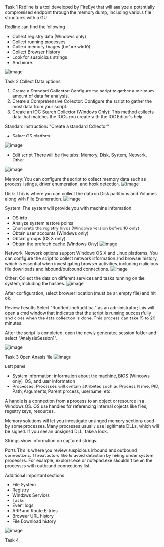 Task 1
Redline is a tool developed by FireEye that will analyze a potentially compromised endpoint through the memory dump, including various file structures with a GUI. 

Redline can find the following
- Collect registry data (Windows only)
- Collect running processes
- Collect memory images (before win10)
- Collect Browser History
- Look for suspicious strings
- And more.

![image](https://github.com/Shawn-Nichol/Cybersecurity_tools/assets/30714313/5eb3e5b1-6540-440b-a232-8866311cee5b)


Task 2
  Collect Data options
  1. Create a Standard Collector: Configure the script to gather a minimum amount of data for analysis. 
  2. Create a Comprehensive Collector: Configure the script to gather the most data from your script. 
  3. Create an IOC Search Collector (Windows Only): This method collects data that matches the IOCs you create with the IOC Editor's help.
 

Standard instructions
"Create a standard Collector"
- Select OS platform

  
![image](https://github.com/Shawn-Nichol/Cybersecurity_tools/assets/30714313/d7af9769-3341-4f43-b5a3-71a0e2a08838)


- Edit script
There will be five tabs: Memory, Disk, System, Network, Other

![image](https://github.com/Shawn-Nichol/Cybersecurity_tools/assets/30714313/87c3e988-274c-432f-a588-173194d742b1)

Memory:
You can configure the script to collect memory data such as process listings, driver enumeration, and hook detection. 
![image](https://github.com/Shawn-Nichol/Cybersecurity_tools/assets/30714313/041e626b-7675-401d-9e9b-ff68dbac6e4e)

Disk:
This is where you can collect the data on Disk partitions and Volumes along with File Enumeration.
![image](https://github.com/Shawn-Nichol/Cybersecurity_tools/assets/30714313/0892140d-9139-49b2-93c6-e5df7f503e46)

System: 
The system will provide you with machine information.
- OS info
- Analyze system restore points
- Enumerate the registry hives (Windows version before 10 only)
- Obtain user accounts (Windows only)
- Obtain groups (OS X only)
- Obtain the prefetch cache (Windows Only)
![image](https://github.com/Shawn-Nichol/Cybersecurity_tools/assets/30714313/7871947e-26b7-49d6-bc30-0b3a3b632b29)


Network: 
Network options support Windows OS X and Linux platforms. You can configure the  script to collect network information and browser history, which is essential when investigating browser activities, including malicious file downloads and inbound/outbound connections. 
![image](https://github.com/Shawn-Nichol/Cybersecurity_tools/assets/30714313/94798460-aa44-4a06-9fa4-00da72f17e52)


Other: 
Collect the data on different services and tasks running on the system, including the hashes. 
![image](https://github.com/Shawn-Nichol/Cybersecurity_tools/assets/30714313/2d26cfc8-544b-4b11-a093-24d440098a75)


After configuration, select browser location (must be an empty file) and hit ok.

Review Results
Select "RunRedLineAudit.bat" as an administrator; this will open a cmd window that indicates that the script is running successfully and close when the data collection is done. This process can take 15 to 20 minutes. 

After the script is completed, open the newly generated session folder and select "AnalysisSession1".

![image](https://github.com/Shawn-Nichol/Cybersecurity_tools/assets/30714313/ef417318-009e-4089-9547-afdfc7ed1de2)

Task 3
Open Anasis file
![image](https://github.com/Shawn-Nichol/Cybersecurity_tools/assets/30714313/840c3bbb-8381-48f0-bcae-3dd251ec00d4)

Left panel 
- System information: information about the machine, BIOS (Windows only), OS, and user information
- Processes: Processes will contain attributes such as Process Name, PID, Path, Arguments, Parent process, username, etc.

A handle is a connection from a process to an object or resource in a Windows OS. OS use handles for referencing internal objects like files, registry keys, resources.

Memory solutions will let you investigate unsinged memory sections used by some processes. Many processes usually use legitimate DLLs, which will be signed. If you see an unsigned DLL, take a look. 

Strings show information on captured strings.

Ports This is where you review suspicious inbound and outbound connections. Threat actors like to avoid detection by hiding under system processes. For example, explorer.exe or notepad.exe shouldn't be on the processes with outbound connections list. 

Additional important sections
- File System
- Registry
- Windows Services
- Tasks
- Event logs
- ARP and Route Entries
- Browser URL history
- File Download history

![image](https://github.com/Shawn-Nichol/Cybersecurity_tools/assets/30714313/2e1025dc-903c-4d60-a2b8-47395d9f1e57)

Task 4
